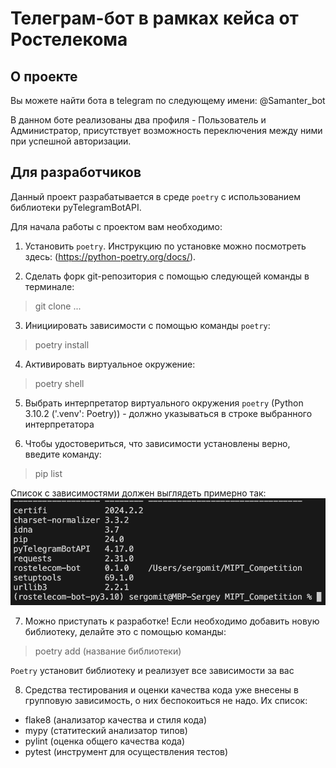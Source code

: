 # Телеграм-бот в рамках кейса от Ростелекома
## О проекте
Вы можете найти бота в telegram по следующему имени:
@Samanter_bot

В данном боте реализованы два профиля - Пользователь и Администратор, присутствует возможность переключения между ними 
при успешной авторизации.


## Для разработчиков
Данный проект разрабатывается в среде `poetry` с использованием библиотеки pyTelegramBotAPI.

Для начала работы с проектом вам необходимо:


1. Установить `poetry`. Инструкцию по установке можно посмотреть здесь: (https://python-poetry.org/docs/).

2. Сделать форк git-репозитория с помощью следующей команды в терминале:
> git clone ...

3. Инициировать зависимости с помощью команды `poetry`:
> poetry install

4. Активировать виртуальное окружение:
> poetry shell

5. Выбрать интерпретатор виртуального окружения `poetry`
(Python 3.10.2 ('.venv': Poetry)) - должно указываться в строке выбранного интерпретатора

6. Чтобы удостовериться, что зависимости установлены верно, введите команду:
> pip list

Список с зависимостями должен выглядеть примерно так:
![Модули](/Sources/Package%20list.png)

7. Можно приступать к разработке! Если необходимо добавить новую библиотеку,
делайте это с помощью команды:
> poetry add (название библиотеки)

`Poetry` установит библиотеку и реализует все зависимости за вас

8. Средства тестирования и оценки качества кода уже внесены в групповую зависимость, о них беспокоиться не надо. Их список:
 
 - flake8 (анализатор качества и стиля кода)
 - mypy (статитеский анализатор типов)
 - pylint (оценка общего качества кода)
 - pytest (инструмент для осуществления тестов)